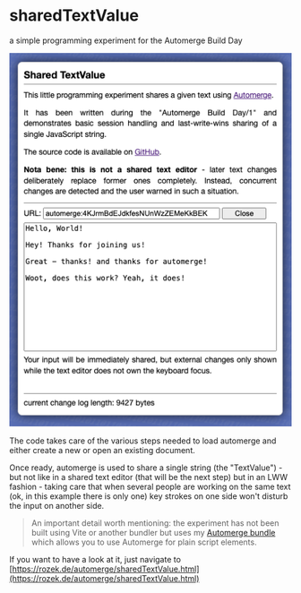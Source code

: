 # sharedTextValue #

a simple programming experiment for the Automerge Build Day

![Screenshot](sharedTextValue-Screenshot.png)

The code takes care of the various steps needed to load automerge and either create a new or open an existing document.

Once ready, automerge is used to share a single string (the "TextValue") - but not like in a shared text editor (that will be the next step) but in an LWW fashion - taking care that when several people are working on the same text (ok, in this example there is only one) key strokes on one side won't disturb the input on another side.

> An important detail worth mentioning: the experiment has not been built using Vite or another bundler but uses my [Automerge bundle](https://github.com/rozek/automerge-bundle) which allows you to use Automerge for plain script elements.

If you want to have a look at it, just navigate to [https://rozek.de/automerge/sharedTextValue.html](https://rozek.de/automerge/sharedTextValue.html)
